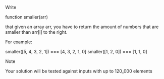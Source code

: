 Write

function smaller(arr)

that given an array arr, you have to return the amount of numbers that are smaller than arr[i] to the right.

For example:

smaller([5, 4, 3, 2, 1]) === [4, 3, 2, 1, 0]
smaller([1, 2, 0]) === [1, 1, 0]

Note

Your solution will be tested against inputs with up to 120_000 elements
